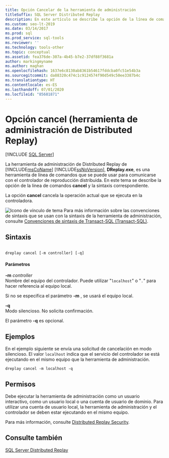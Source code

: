 ```yaml
---
title: Opción Cancelar de la herramienta de administración
titleSuffix: SQL Server Distributed Replay
description: En este artículo se describe la opción de la línea de comandos de cancelación y la sintaxis de la herramienta de administración Distributed Replay de SQL Server.
ms.custom: seo-lt-2019
ms.date: 03/14/2017
ms.prod: sql
ms.prod_service: sql-tools
ms.reviewer: ''
ms.technology: tools-other
ms.topic: conceptual
ms.assetid: fea376de-307a-4b45-b7e2-37df88f3681a
author: markingmyname
ms.author: maghan
ms.openlocfilehash: 1637e6c8130ab8361b54617fddcba0fc51e54b3a
ms.sourcegitcommit: da88320c474c1c9124574f90d549c50ee3387b4c
ms.translationtype: HT
ms.contentlocale: es-ES
ms.lasthandoff: 07/01/2020
ms.locfileid: "85681871"
---
```

# <a name="cancel-option-distributed-replay-administration-tool"></a>Opción cancel (herramienta de administración de Distributed Replay)

 [!INCLUDE [SQL Server](../../includes/applies-to-version/sqlserver.md)]

La herramienta de administración de Distributed Replay de [!INCLUDE[msCoName](../../includes/msconame-md.md)] [!INCLUDE[ssNoVersion](../../includes/ssnoversion-md.md)], **DReplay.exe**, es una herramienta de línea de comandos que se puede usar para comunicarse con el controlador de reproducción distribuida. En este tema se describe la opción de la línea de comandos **cancel** y la sintaxis correspondiente.  
  
 La opción **cancel** cancela la operación actual que se ejecuta en la controladora.  
  
 ![Icono de vínculo de tema](../../database-engine/configure-windows/media/topic-link.gif "Icono de vínculo de tema") Para más información sobre las convenciones de sintaxis que se usan con la sintaxis de la herramienta de administración, consulte [Convenciones de sintaxis de Transact-SQL &#40;Transact-SQL&#41;](../../t-sql/language-elements/transact-sql-syntax-conventions-transact-sql.md).  
  
## <a name="syntax"></a>Sintaxis  
  
```  
  
dreplay cancel [-m controller] [-q]   
```  
  
#### <a name="parameters"></a>Parámetros  
 **-m** *controller*  
 Nombre del equipo del controlador. Puede utilizar "`localhost`" o "`.`" para hacer referencia al equipo local.  
  
 Si no se especifica el parámetro **-m** , se usará el equipo local.  
  
 **-q**  
 Modo silencioso. No solicita confirmación.  
  
 El parámetro **-q** es opcional.  
  
## <a name="examples"></a>Ejemplos  
 En el ejemplo siguiente se envía una solicitud de cancelación en modo silencioso. El valor `localhost` indica que el servicio del controlador se está ejecutando en el mismo equipo que la herramienta de administración.  
  
```  
dreplay cancel -m localhost -q  
```  
  
## <a name="permissions"></a>Permisos  
 Debe ejecutar la herramienta de administración como un usuario interactivo, como un usuario local o una cuenta de usuario de dominio. Para utilizar una cuenta de usuario local, la herramienta de administración y el controlador se deben estar ejecutando en el mismo equipo.  
  
 Para más información, consulte [Distributed Replay Security](../../tools/distributed-replay/distributed-replay-security.md).  
  
## <a name="see-also"></a>Consulte también  
 [SQL Server Distributed Replay](../../tools/distributed-replay/sql-server-distributed-replay.md)  
  
  
